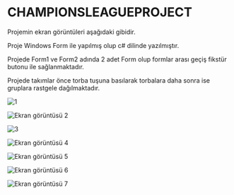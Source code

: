 # CHAMPIONSLEAGUEPROJECT

Projemin ekran görüntüleri aşağıdaki gibidir.

Proje Windows Form ile yapılmış olup c# dilinde yazılmıştır.

Projede Form1 ve Form2 adında 2 adet Form olup formlar arası geçiş fikstür butonu ile sağlanmaktadır.

Projede takımlar önce torba tuşuna basılarak torbalara daha sonra ise gruplara rastgele dağılmaktadır.



![1](https://github.com/EmircanGlc/ChampionsLeaugeProject/assets/120444778/59ee31ae-c070-4fee-9124-918c43ef9229)

![Ekran görüntüsü 2](https://github.com/EmircanGlc/ChampionsLeaugeProject/assets/120444778/5ceb88f8-068d-48e7-b015-ed6e47f34b00)

![3](https://github.com/EmircanGlc/ChampionsLeaugeProject/assets/120444778/7c1bb913-134f-49f9-be81-20dc0508647e)

![Ekran görüntüsü 4](https://github.com/EmircanGlc/ChampionsLeaugeProject/assets/120444778/f46bdd81-5b5a-42ca-902a-2ed5840f9158)

![Ekran görüntüsü 5](https://github.com/EmircanGlc/ChampionsLeaugeProject/assets/120444778/54eb8de3-a813-4a53-a256-d473be66560d)

![Ekran görüntüsü 6](https://github.com/EmircanGlc/ChampionsLeaugeProject/assets/120444778/aa7aea67-f1ea-49a8-a33a-57779d84db81)

![Ekran görüntüsü 7](https://github.com/EmircanGlc/ChampionsLeaugeProject/assets/120444778/dc10ce29-bffe-4327-927d-7d3bb6824858)
